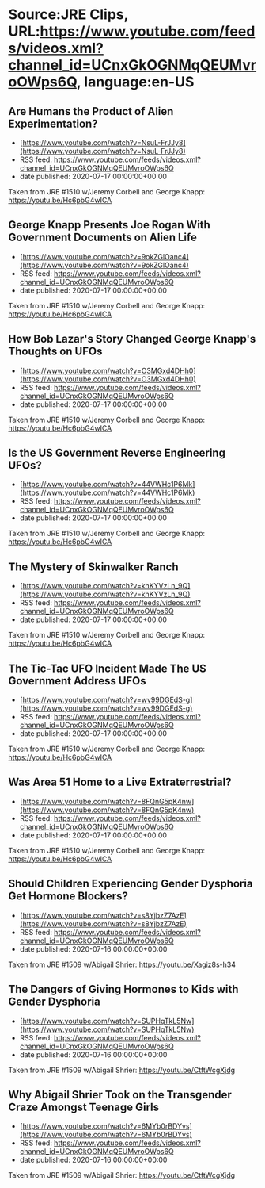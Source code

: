 # Source:JRE Clips, URL:https://www.youtube.com/feeds/videos.xml?channel_id=UCnxGkOGNMqQEUMvroOWps6Q, language:en-US

## Are Humans the Product of Alien Experimentation?
 - [https://www.youtube.com/watch?v=NsuL-FrJJy8](https://www.youtube.com/watch?v=NsuL-FrJJy8)
 - RSS feed: https://www.youtube.com/feeds/videos.xml?channel_id=UCnxGkOGNMqQEUMvroOWps6Q
 - date published: 2020-07-17 00:00:00+00:00

Taken from JRE #1510 w/Jeremy Corbell and George Knapp: https://youtu.be/Hc6pbG4wICA

## George Knapp Presents Joe Rogan With Government Documents on Alien Life
 - [https://www.youtube.com/watch?v=9okZGlOanc4](https://www.youtube.com/watch?v=9okZGlOanc4)
 - RSS feed: https://www.youtube.com/feeds/videos.xml?channel_id=UCnxGkOGNMqQEUMvroOWps6Q
 - date published: 2020-07-17 00:00:00+00:00

Taken from JRE #1510 w/Jeremy Corbell and George Knapp: https://youtu.be/Hc6pbG4wICA

## How Bob Lazar's Story Changed George Knapp's Thoughts on UFOs
 - [https://www.youtube.com/watch?v=O3MGxd4DHh0](https://www.youtube.com/watch?v=O3MGxd4DHh0)
 - RSS feed: https://www.youtube.com/feeds/videos.xml?channel_id=UCnxGkOGNMqQEUMvroOWps6Q
 - date published: 2020-07-17 00:00:00+00:00

Taken from JRE #1510 w/Jeremy Corbell and George Knapp:
https://youtu.be/Hc6pbG4wICA

## Is the US Government Reverse Engineering UFOs?
 - [https://www.youtube.com/watch?v=44VWHc1P6Mk](https://www.youtube.com/watch?v=44VWHc1P6Mk)
 - RSS feed: https://www.youtube.com/feeds/videos.xml?channel_id=UCnxGkOGNMqQEUMvroOWps6Q
 - date published: 2020-07-17 00:00:00+00:00

Taken from JRE #1510 w/Jeremy Corbell and George Knapp: https://youtu.be/Hc6pbG4wICA

## The Mystery of Skinwalker Ranch
 - [https://www.youtube.com/watch?v=khKYVzLn_9Q](https://www.youtube.com/watch?v=khKYVzLn_9Q)
 - RSS feed: https://www.youtube.com/feeds/videos.xml?channel_id=UCnxGkOGNMqQEUMvroOWps6Q
 - date published: 2020-07-17 00:00:00+00:00

Taken from JRE #1510 w/Jeremy Corbell and George Knapp: https://youtu.be/Hc6pbG4wICA

## The Tic-Tac UFO Incident Made The US Government Address UFOs
 - [https://www.youtube.com/watch?v=wv99DGEdS-g](https://www.youtube.com/watch?v=wv99DGEdS-g)
 - RSS feed: https://www.youtube.com/feeds/videos.xml?channel_id=UCnxGkOGNMqQEUMvroOWps6Q
 - date published: 2020-07-17 00:00:00+00:00

Taken from JRE #1510 w/Jeremy Corbell and George Knapp: https://youtu.be/Hc6pbG4wICA

## Was Area 51 Home to a Live Extraterrestrial?
 - [https://www.youtube.com/watch?v=8FQnG5pK4nw](https://www.youtube.com/watch?v=8FQnG5pK4nw)
 - RSS feed: https://www.youtube.com/feeds/videos.xml?channel_id=UCnxGkOGNMqQEUMvroOWps6Q
 - date published: 2020-07-17 00:00:00+00:00

Taken from JRE #1510 w/Jeremy Corbell and George Knapp: https://youtu.be/Hc6pbG4wICA

## Should Children Experiencing Gender Dysphoria Get Hormone Blockers?
 - [https://www.youtube.com/watch?v=s8YjbzZ7AzE](https://www.youtube.com/watch?v=s8YjbzZ7AzE)
 - RSS feed: https://www.youtube.com/feeds/videos.xml?channel_id=UCnxGkOGNMqQEUMvroOWps6Q
 - date published: 2020-07-16 00:00:00+00:00

Taken from JRE #1509 w/Abigail Shrier: https://youtu.be/Xagiz8s-h34

## The Dangers of Giving Hormones to Kids with Gender Dysphoria
 - [https://www.youtube.com/watch?v=SUPHqTkL5Nw](https://www.youtube.com/watch?v=SUPHqTkL5Nw)
 - RSS feed: https://www.youtube.com/feeds/videos.xml?channel_id=UCnxGkOGNMqQEUMvroOWps6Q
 - date published: 2020-07-16 00:00:00+00:00

Taken from JRE #1509 w/Abigail Shrier:
https://youtu.be/CtftWcgXjdg

## Why Abigail Shrier Took on the Transgender Craze Amongst Teenage Girls
 - [https://www.youtube.com/watch?v=6MYb0rBDYvs](https://www.youtube.com/watch?v=6MYb0rBDYvs)
 - RSS feed: https://www.youtube.com/feeds/videos.xml?channel_id=UCnxGkOGNMqQEUMvroOWps6Q
 - date published: 2020-07-16 00:00:00+00:00

Taken from JRE #1509 w/Abigail Shrier:
https://youtu.be/CtftWcgXjdg

